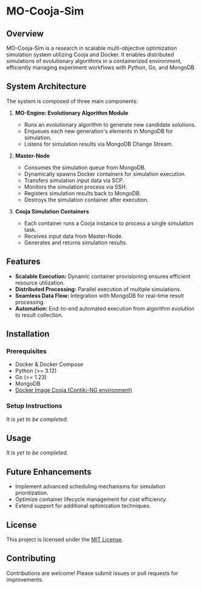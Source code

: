 # MO-Cooja-Sim

## Overview
MO-Cooja-Sim is a research in scalable multi-objective optimization simulation system utilizing Cooja and Docker. It enables distributed simulations of evolutionary algorithms in a containerized environment, efficiently managing experiment workflows with Python, Go, and MongoDB.

## System Architecture
The system is composed of three main components:

1. **MO-Engine: Evolutionary Algorithm Module**
   - Runs an evolutionary algorithm to generate new candidate solutions.
   - Enqueues each new generation's elements in MongoDB for simulation.
   - Listens for simulation results via MongoDB Change Stream.

2. **Master-Node**
   - Consumes the simulation queue from MongoDB.
   - Dynamically spawns Docker containers for simulation execution.
   - Transfers simulation input data via SCP.
   - Monitors the simulation process via SSH.
   - Registers simulation results back to MongoDB.
   - Destroys the simulation container after execution.

3. **Cooja Simulation Containers**
   - Each container runs a Cooja instance to process a single simulation task.
   - Receives input data from Master-Node.
   - Generates and returns simulation results.

## Features
- **Scalable Execution:** Dynamic container provisioning ensures efficient resource utilization.
- **Distributed Processing:** Parallel execution of multiple simulations.
- **Seamless Data Flow:** Integration with MongoDB for real-time result processing.
- **Automation:** End-to-end automated execution from algorithm evolution to result collection.

## Installation
### Prerequisites
- Docker & Docker Compose
- Python (>= 3.12)
- Go (>= 1.23)
- MongoDB
- [Docker Image Cooja (Contiki-NG environment)](https://github.com/JunioCesarFerreira/Cooja-Docker-VM-Setup)

### Setup Instructions

*It is yet to be completed.*

## Usage

*It is yet to be completed.*

## Future Enhancements
- Implement advanced scheduling mechanisms for simulation prioritization.
- Optimize container lifecycle management for cost efficiency.
- Extend support for additional optimization techniques.

## License
This project is licensed under the [MIT License](./LICENSE).

## Contributing
Contributions are welcome! Please submit issues or pull requests for improvements.
